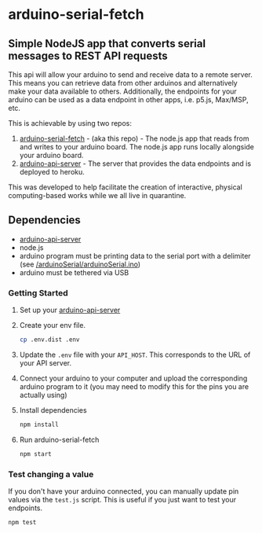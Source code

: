# arduino-serial-fetch

## Simple NodeJS app that converts serial messages to REST API requests

This api will allow your arduino to send and receive data to a remote server. This means you can retrieve data from other arduinos and alternatively make your data available to others. Additionally, the endpoints for your arduino can be used as a data endpoint in other apps, i.e. p5.js, Max/MSP, etc.

This is achievable by using two repos:

1. [arduino-serial-fetch](https://github.com/stephiescastle/arduino-serial-fetch) - (aka this repo) - The node.js app that reads from and writes to your arduino board. The node.js app runs locally alongside your arduino board.
2. [arduino-api-server](https://github.com/stephiescastle/arduino-api-server) - The server that provides the data endpoints and is deployed to heroku.

This was developed to help facilitate the creation of interactive, physical computing-based works while we all live in quarantine.

## Dependencies

- [arduino-api-server](https://github.com/stephiescastle/arduino-api-server)
- node.js
- arduino program must be printing data to the serial port with a delimiter (see [/arduinoSerial/arduinoSerial.ino](/arduinoSerial/arduinoSerial.ino))
- arduino must be tethered via USB

### Getting Started

1. Set up your [arduino-api-server](https://github.com/stephiescastle/arduino-api-server)
2. Create your env file.

   ```bash
   cp .env.dist .env
   ```

3. Update the `.env` file with your `API_HOST`. This corresponds to the URL of your API server.

4. Connect your arduino to your computer and upload the corresponding arduino program to it (you may need to modify this for the pins you are actually using)

5. Install dependencies

   ```bash
   npm install
   ```

6. Run arduino-serial-fetch

   ```bash
   npm start
   ```

### Test changing a value

If you don't have your arduino connected, you can manually update pin values via the `test.js` script. This is useful if you just want to test your endpoints.

```bash
npm test
```

